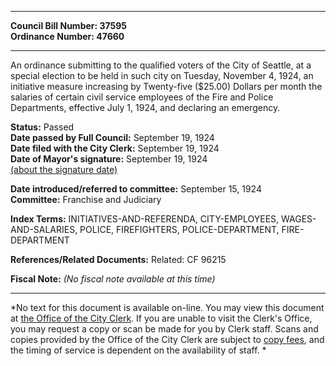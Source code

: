 * * * * *  
  
**Council Bill Number: [](#h0)[](#h2)37595**   
**Ordinance Number: 47660**  
  
* * * * *  
  
An ordinance submitting to the qualified voters of the City of Seattle, at a special election to be held in such city on Tuesday, November 4, 1924, an initiative measure increasing by Twenty-five ($25.00) Dollars per month the salaries of certain civil service employees of the Fire and Police Departments, effective July 1, 1924, and declaring an emergency.  
  
**Status:** Passed   
**Date passed by Full Council:** September 19, 1924   
**Date filed with the City Clerk:** September 19, 1924   
**Date of Mayor's signature:** September 19, 1924   
[(about the signature date)](/~public/approvaldate.htm)   
  
  
**Date introduced/referred to committee:** September 15, 1924   
**Committee:** Franchise and Judiciary   
  
**Index Terms:** INITIATIVES-AND-REFERENDA, CITY-EMPLOYEES, WAGES-AND-SALARIES, POLICE, FIREFIGHTERS, POLICE-DEPARTMENT, FIRE-DEPARTMENT  
  
**References/Related Documents:** Related: CF 96215  
  
**Fiscal Note:** *(No fiscal note available at this time)*  
  
* * * * *  
  
*No text for this document is available on-line. You may view this document at [the Office of the City Clerk](http://www.seattle.gov/leg/clerk/contactUs.htm). If you are unable to visit the Clerk's Office, you may request a copy or scan be made for you by Clerk staff. Scans and copies provided by the Office of the City Clerk are subject to [copy fees](http://clerk.seattle.gov/~public/clerkfees.htm), and the timing of service is dependent on the availability of staff. *  
  
  
